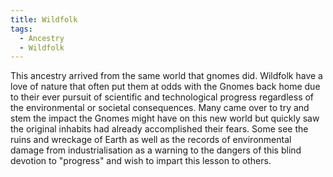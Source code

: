```yaml
---
title: Wildfolk
tags:
  - Ancestry
  - Wildfolk
---
```

This ancestry arrived from the same world that gnomes did. Wildfolk have a love of nature that often put them at odds with the Gnomes back home due to their ever pursuit of scientific and technological progress regardless of the environmental or societal consequences. Many came over to try and stem the impact the Gnomes might have on this new world but quickly saw the original inhabits had already accomplished their fears.
Some see the ruins and wreckage of Earth as well as the records of environmental damage from industrialisation as a warning to the dangers of this blind devotion to "progress" and wish to impart this lesson to others.